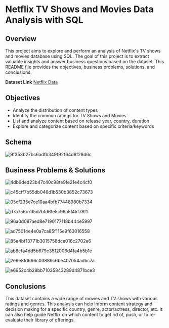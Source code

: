 # Netflix TV Shows and Movies Data Analysis with SQL

## Overview
This project aims to explore and perform an analysis of Netflix's TV shows and movies database using SQL. The goal of this project is to extract valuable insights and answer business questions based on the dataset. This README file provides the objectives, business problems, solutions, and conclusions.

**Dataset Link** [Netflix Data](https://www.kaggle.com/datasets/shivamb/netflix-shows?resource=download)

## Objectives

- Analyze the distribution of content types
- Identify the common ratings for TV Shows and Movies
- List and analyze content based on release year, country, duration
- Explore and categorize content based on specific criteria/keywords

## Schema
![9f353b27bc6adfb349f92f64d8f28d6c](https://github.com/user-attachments/assets/0d38f4fa-28e4-41d4-aeaa-b7939c7a9ee4)

## Business Problems & Solutions
![4db9ded23b47c40c98fe9fe21e4c4cf0](https://github.com/user-attachments/assets/0933ff93-5391-4a28-b45d-f709a0724963)

![c45cff7b55db046d1b530b3852c73673](https://github.com/user-attachments/assets/05d1d8eb-f5cf-4567-a835-c2a879a2f31a)

![05cf235e7ce10aa4bfb77448980b7334](https://github.com/user-attachments/assets/e1d5048c-cc69-4abc-aca6-99e287bab97e)

![d7a756c7d5d7bfd6fe5c96a5f45f78f1](https://github.com/user-attachments/assets/cfcef87d-3113-47c4-9e99-76690c0fccc8)

![96a0d087aed8e7190177118b444e5997](https://github.com/user-attachments/assets/e9aef17b-41b3-4568-8270-2c8ce3c8054f)

![ad75014e4e0a7ca85f115e9f63016558](https://github.com/user-attachments/assets/30957f50-ff29-4449-a617-0d6ebf7f9189)

![85e4bf13771b3015758dce016c2702e6](https://github.com/user-attachments/assets/203da82f-b3f5-4493-88b7-6711202434cf)

![ab8cfa4dd5b679c3512006d4fa4b5b1e](https://github.com/user-attachments/assets/4bd1cfa1-c7df-48e4-9e67-d229ff3a5a5f)

![2e9e8fd666c03889c6be407054adbc7a](https://github.com/user-attachments/assets/4ec21769-12db-4358-8356-511f3f5466c3)

![e6952c4b28bb71035843289d4871bce3](https://github.com/user-attachments/assets/ab506bbb-1a37-4775-ab8a-c698df73dd3b)

## Conclusions
This dataset contains a wide range of movies and TV shows with various ratings and genres. This analysis can help inform content strategy and decision making for a specific country, genre, actor/actress, director, etc. It can also help guide Netflix on which content to get rid of, push, or to re-evaluate their library of offerings.
